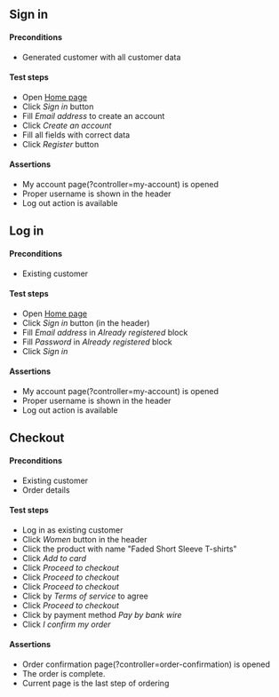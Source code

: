## Sign in
#### Preconditions
* Generated customer with all customer data
#### Test steps
* Open [Home page](http://automationpractice.com/index.php)
* Click *Sign in* button
* Fill *Email address* to create an account
* Click *Create an account* 
* Fill all fields with correct data 
* Click *Register* button
#### Assertions
* My account page(?controller=my-account) is opened
* Proper username is shown in the header
* Log out action is available
## Log in
#### Preconditions
* Existing customer
#### Test steps
* Open [Home page](http://automationpractice.com/index.php)
* Click *Sign in* button (in the header)
* Fill *Email address* in _Already registered_ block
* Fill *Password* in _Already registered_ block
* Click *Sign in* 
#### Assertions
* My account page(?controller=my-account) is opened
* Proper username is shown in the header
* Log out action is available
## Checkout
#### Preconditions
* Existing customer
* Order details
#### Test steps
* Log in as existing customer
* Click *Women* button in the header
* Click the product with name "Faded Short Sleeve T-shirts"
* Click *Add to card*
* Click *Proceed to checkout*
* Click *Proceed to checkout*
* Click *Proceed to checkout*
* Click by *Terms of service* to agree
* Click *Proceed to checkout*
* Click by payment method *Pay by bank wire*
* Click *I confirm my order*
#### Assertions
* Order confirmation page(?controller=order-confirmation) is opened
* The order is complete.
* Current page is the last step of ordering 